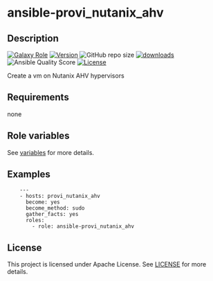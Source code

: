 # ansible-provi_nutanix_ahv

## Description

[![Galaxy Role](https://img.shields.io/badge/galaxy-provi_nutanix_ahv-purple?style=flat)](https://galaxy.ansible.com/lotusnoir/provi_nutanix_ahv)
[![Version](https://img.shields.io/github/release/lotusnoir/ansible-provi_nutanix_ahv.svg)](https://github.com/lotusnoir/ansible-provi_nutanix_ahv/releases/latest)
![GitHub repo size](https://img.shields.io/github/repo-size/lotusnoir/ansible-provi_nutanix_ahv?color=orange&style=flat)
[![downloads](https://img.shields.io/ansible/role/d/57044)](https://galaxy.ansible.com/lotusnoir/provi_nutanix_ahv)
![Ansible Quality Score](https://img.shields.io/ansible/quality/57044)
[![License](https://img.shields.io/badge/license-Apache--2.0-brightgreen?style=flat)](https://opensource.org/licenses/Apache-2.0)

Create a vm on Nutanix AHV hypervisors

## Requirements

none

## Role variables

See [variables](/defaults/main.yml) for more details.

## Examples

        ---
        - hosts: provi_nutanix_ahv
          become: yes
          become_method: sudo
          gather_facts: yes
          roles:
            - role: ansible-provi_nutanix_ahv


## License

This project is licensed under Apache License. See [LICENSE](/LICENSE) for more details.

